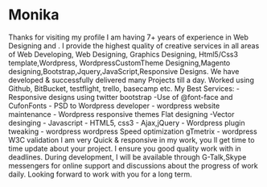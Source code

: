 Monika
======

Thanks for visiting my profile I am having  7+ years of experience in Web Designing and . I provide the highest quality of creative services in all areas of  Web Developing, Web Designing, Graphics Designing, Html5/Css3  template,Wordpress, WordpressCustomTheme Designing,Magento designing,Bootstrap,Jquery,JavaScript,Responsive Designs. We have developed &amp; successfully delivered many Projects till a day. Worked using Github, BitBucket, testflight, trello, basecamp etc. My Best Services:  -Responsive designs using twitter bootstrap -Use of @font-face and CufonFonts - PSD to Wordpress developer - wordpress website maintenance - Wordpress responsive themes Flat designing -Vector desinging - Javascript - HTML5, css3 - Ajax,jQuery - Wordpress plugin tweaking - wordpress wordpress Speed optimization gTmetrix - wordpress W3C validation   I am very Quick &amp; responsive in my  work, you ll get time to time update about your project. I ensure you good quality work with in deadlines. During development, I will be available through G-Talk,Skype messengers for online support and discussions about the progress of work daily. Looking forward to work with you for a long term.
